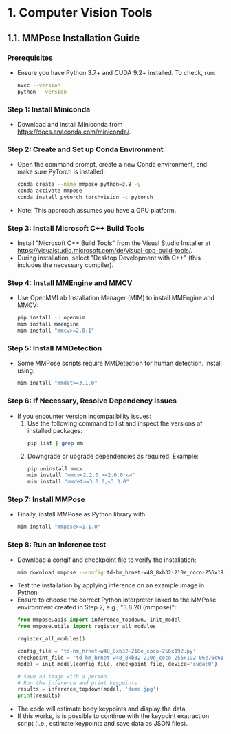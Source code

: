 # 1. Computer Vision Tools

## 1.1. MMPose Installation Guide

### Prerequisites
- Ensure you have Python 3.7+ and CUDA 9.2+ installed. To check, run:
  ```bash
  nvcc --version
  python --version

### Step 1: Install Miniconda
- Download and install Miniconda from https://docs.anaconda.com/miniconda/.

### Step 2: Create and Set up Conda Environment
- Open the command prompt, create a new Conda environment, and make sure PyTorch is installed:
  ```bash
  conda create --name mmpose python=3.8 -y
  conda activate mmpose
  conda install pytorch torchvision -c pytorch
- Note: This approach assumes you have a GPU platform.

### Step 3: Install Microsoft C++ Build Tools
- Install "Microsoft C++ Build Tools" from the Visual Studio Installer at https://visualstudio.microsoft.com/de/visual-cpp-build-tools/.
- During installation, select "Desktop Development with C++" (this includes the necessary compiler).

### Step 4: Install MMEngine and MMCV
- Use OpenMMLab Installation Manager (MIM) to install MMEngine and MMCV:
  ```bash
  pip install -U openmim
  mim install mmengine
  mim install "mmcv>=2.0.1"

### Step 5: Install MMDetection
- Some MMPose scripts require MMDetection for human detection. Install using:
  ```bash
  mim install "mmdet>=3.1.0"

### Step 6: If Necessary, Resolve Dependency Issues
- If you encounter version incompatibility issues:
    1. Use the following command to list and inspect the versions of installed packages:
       ```bash
       pip list | grep mm
    2. Downgrade or upgrade dependencies as required. Example:
       ```bash
       pip uninstall mmcv
       mim install "mmcv<2.2.0,>=2.0.0rc4"
       mim install "mmdet>=3.0.0,<3.3.0"

### Step 7: Install MMPose
- Finally, install MMPose as Python library with:
  ```bash
  mim install "mmpose>=1.1.0"

### Step 8: Run an Inference test
- Download a congif and checkpoint file to verify the installation:
  ```bash
  mim download mmpose --config td-hm_hrnet-w48_8xb32-210e_coco-256x192 --dest .
- Test the installation by applying inference on an example image in Python.
- Ensure to choose the correct Python interpreter linked to the MMPose environment created in Step 2, e.g., "3.8.20 (mmpose)":
  ```python
  from mmpose.apis import inference_topdown, init_model
  from mmpose.utils import register_all_modules
  
  register_all_modules()
  
  config_file = 'td-hm_hrnet-w48_8xb32-210e_coco-256x192.py'
  checkpoint_file = 'td-hm_hrnet-w48_8xb32-210e_coco-256x192-06e76c616_20220913.pth'
  model = init_model(config_file, checkpoint_file, device='cuda:0')  # or device='cpu'
  
  # Save an image with a person
  # Run the inference and print keypoints
  results = inference_topdown(model, 'demo.jpg')
  print(results)
- The code will estimate body keypoints and display the data.
- If this works, is is possible to continue with the keypoint exatraction script (i.e., estimate keypoints and save data as JSON files).
